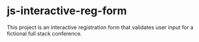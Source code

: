 # js-interactive-reg-form
 This project is an interactive registration form that validates user input for a fictional full stack conference.
